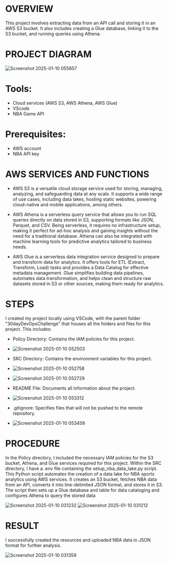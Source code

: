 # OVERVIEW
This project involves extracting data from an API call and storing it in an AWS S3 bucket. It also includes creating a Glue database, linking it to the S3 bucket, and running queries using Athena.

# PROJECT DIAGRAM

![Screenshot 2025-01-10 055857](https://github.com/user-attachments/assets/2f569495-21da-4f84-b39e-0ca3792f6835)

# Tools:
* Cloud services (AWS S3, AWS Athena, AWS Glue)
* VScode
* NBA Game API

# Prerequisites:
* AWS account
* NBA API key

# AWS SERVICES AND FUNCTIONS
* AWS S3 is a versatile cloud storage service used for storing, managing, analyzing, and safeguarding data at any scale. It supports a wide range of use cases, including data lakes, hosting static websites, powering cloud-native and mobile applications, among others.

* AWS Athena is a serverless query service that allows you to run SQL queries directly on data stored in S3, supporting formats like JSON, Parquet, and CSV. Being serverless, it requires no infrastructure setup, making it perfect for ad-hoc analysis and gaining insights without the need for a traditional database. Athena can also be integrated with machine learning tools for predictive analytics tailored to business needs.

* AWS Glue is a serverless data integration service designed to prepare and transform data for analytics. It offers tools for ETL (Extract, Transform, Load) tasks and provides a Data Catalog for effective metadata management. Glue simplifies building data pipelines, automates data transformation, and helps clean and structure raw datasets stored in S3 or other sources, making them ready for analytics.

# STEPS

I created my project locally using VSCode, with the parent folder "30dayDevOpsChallenge" that houses all the folders and files for this project. This includes:

* Policy Directory: Contains the IAM policies for this project.
* ![Screenshot 2025-01-10 052503](https://github.com/user-attachments/assets/1532ace2-952f-4482-84c4-2fe695ff8d66)

* SRC Directory: Contains the environment variables for this project.
* ![Screenshot 2025-01-10 052758](https://github.com/user-attachments/assets/61e73068-999c-421c-8295-443fe921f74c)
* ![Screenshot 2025-01-10 052729](https://github.com/user-attachments/assets/199490c2-e990-4c00-9071-f70eea4800be)
  
* README File: Documents all information about the project.
* ![Screenshot 2025-01-10 053312](https://github.com/user-attachments/assets/dc5cccd9-4b0c-4587-a850-b6a348a1b976)

* .gitignore: Specifies files that will not be pushed to the remote repository.
* ![Screenshot 2025-01-10 053459](https://github.com/user-attachments/assets/d82d12a0-2469-4815-862f-9991c68b7d92)


# PROCEDURE
In the Policy directory, I included the necessary IAM policies for the S3 bucket, Athena, and Glue services required for this project. Within the SRC directory, I have a .env file containing the setup_nba_data_lake.py script. This Python script automates the creation of a data lake for NBA sports analytics using AWS services. It creates an S3 bucket, fetches NBA data from an API, converts it into line-delimited JSON format, and stores it in S3. The script then sets up a Glue database and table for data cataloging and configures Athena to query the stored data


![Screenshot 2025-01-10 031232](https://github.com/user-attachments/assets/26093c94-43c7-4f33-b031-c477c968c4cd)
![Screenshot 2025-01-10 031212](https://github.com/user-attachments/assets/74ce3c35-cb59-4ccc-9465-66c7b34b1736)


# RESULT
I successfully created the resources and uploaded NBA data in JSON format for further analysis.

![Screenshot 2025-01-10 031359](https://github.com/user-attachments/assets/58be0460-037b-49ce-92d2-639670ccc676)


